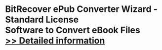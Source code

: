 # BitRecover ePub Converter Wizard - Standard License<br />Software to Convert eBook Files<br />[>> Detailed information](https://secure.shareit.com/shareit/product.html?productid=300965657&affiliateid=200057808)